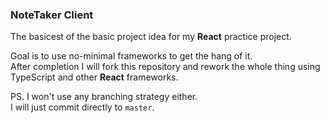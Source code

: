 ### NoteTaker Client
The basicest of the basic project idea for my **React** practice project.

Goal is to use no-minimal frameworks to get the hang of it.  
After completion I will fork this repository and rework the whole thing using TypeScript and other **React** frameworks.

PS. I won't use any branching strategy either.  
I will just commit directly to `master`.
